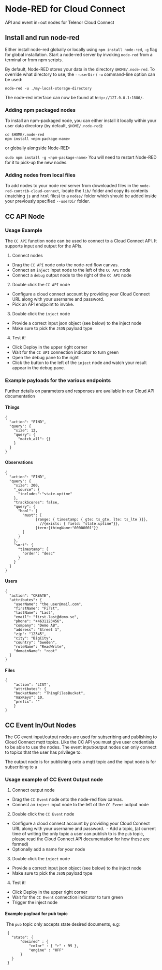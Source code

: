 # Node-RED for Cloud Connect
API and event in+out nodes for Telenor Cloud Connect

## Install and run node-red

Either install node-red globally or locally using `npm install node-red`, `-g` flag for global installation. Start a node-red server by invoking `node-red` from a terminal or from npm scripts.

By default, Node-RED stores your data in the directory `$HOME/.node-red`. To override what directory to use, the `--userDir` / `-u` command-line option can be used:
```
node-red -u ./my-local-storage-directory
```

The node-red interface can now be found at `http://127.0.0.1:1880/`.

### Adding npm packaged nodes

To install an npm-packaged node, you can either install it locally within your user data directory (by default, `$HOME/.node-red`):

```
cd $HOME/.node-red
npm install <npm-package-name>
```
or globally alongside Node-RED:

`sudo npm install -g <npm-package-name>`
You will need to restart Node-RED for it to pick-up the new nodes.

### Adding nodes from local files

To add nodes to your node red server from downloaded files in the `node-red-contrib-cloud-connect`, locate the `lib/` folder and copy its contents (matching `js` and `html` files) to a `nodes/` folder which should be added inside your previously specified `--userDir` folder.

## CC API Node
### Usage Example
The `CC API` function node can be used to connect to a Cloud Connect API. It supports input and output for the APIs.

1. Connect nodes
  - Drag the `CC API` node onto the node-red flow canvas.
  - Connect an `inject` input node to the left of the `CC API` node
  - Connect a `debug` output node to the right of the `CC API` node
2. Double click the `CC API` node
  - Configure a cloud connect account by providing your Cloud Connect URL along with your username and password.
  - Pick an API endpoint to invoke.
3. Double click the `inject` node
  - Provide a correct input json object (see below) to the inject node
  - Make sure to pick the `JSON` payload type
4. Test it!
  - Click Deploy in the upper right corner
  - Wait for the `CC API` connection indicator to turn green
  - Open the debug pane to the right
  - Click the button to the left of the `inject` node and watch your result appear in the debug pane.

### Example payloads for the various endpoints
Further details on parameters and responses are available in our Cloud API documentation

#### Things
```
{
  "action": "FIND",
  "query": {
    "size": 12,
    "query": {
      "match_all": {}
    }
  }
}
```
#### Observations
```
{
  "action": "FIND",
  "query": {
  	"size": 200,
  	"_source": {
      "includes":"state.uptime"
    },
  	"trackScores": false,
  	"query": {
  	  "bool": {
        "must": [
		      {range: { timestamp: { gte: ts_gte, lte: ts_lte }}},
		        //{exists: { field: "state.uptime"}},
		      {term:{thingName:"00000001"}}
        ]
      }
  	},
  	"sort": {
      "timestamp": {
        "order": "desc"
      }
    }
  }
}
```
#### Users

```
{
  "action": "CREATE",
  "attributes": {
    "userName": "the_user@mail.com",
    "firstName": "First",
    "lastName": "Last",
    "email": "first.last@demo.se",
    "phone": "+4631123456",
    "company": "Demo AB",
    "address": "Street 1",
    "zip": "12345",
    "city": "BigCity",
    "country": "Sweden",
    "roleName": "ReadWrite",
    "domainName": "root"
  }
}
```
#### Files
```
{
	"action": 'LIST',
	"attributes": {
  	"bucketName": "ThingFilesBucket",
  	"maxKeys": 10,
  	"prefix": ""
	}
}
```
## CC Event In/Out Nodes
The CC event input/output nodes are used for subscribing and publishing to Cloud Connect mqtt topics. Like the CC API you must give user credentials to be able to use the nodes. The event input/output nodes can only connect to topics that the user has privilege to.

The output node is for publishing onto a mqtt topic and the input node is for subscribing to a 

### Usage example of CC Event Output node
1. Connect output node
  - Drag the `CC Event` node onto the node-red flow canvas.
  - Connect an `inject` input node to the left of the `CC Event` output node
2. Double click the `CC Event` node
  - Configure a cloud connect account by providing your Cloud Connect URL along with your username and password.
  - Add a topic, (at current time of writing the only topic a user can publish to is the `pub` topic, please read the Cloud Connect API documentation for how these are formed)
  - Optionally add a name for your node
3. Double click the `inject` node
  - Provide a correct input json object (see below) to the inject node
  - Make sure to pick the `JSON` payload type
4. Test it!
  - Click Deploy in the upper right corner
  - Wait for the `CC Event` connection indicator to turn green
  - Trigger the inject node
  
  #### Example payload for pub topic
  The `pub` topic only accepts state desired documents, e.g:
  
 ```
  {
  	"state": {
  		"desired" : {
			"color" : { "r" : 99 },
			"engine" : "OFF"
		}
	}
  }
 ```
